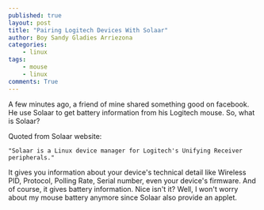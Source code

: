 ```yaml
---
published: true
layout: post
title: "Pairing Logitech Devices With Solaar"
author: Boy Sandy Gladies Arriezona
categories:
    - linux
tags:
    - mouse
    - linux
comments: True
---
```


A few minutes ago, a friend of mine shared something good on facebook. He use Solaar to get battery information from his Logitech mouse. So, what is Solaar?

Quoted from Solaar website:

	"Solaar is a Linux device manager for Logitech's Unifying Receiver peripherals."

It gives you information about your device's technical detail like Wireless PID, Protocol, Polling Rate, Serial number, even your device's firmware. And of course, it gives battery information. Nice isn't it? Well, I won't worry about my mouse battery anymore since Solaar also provide an applet.
